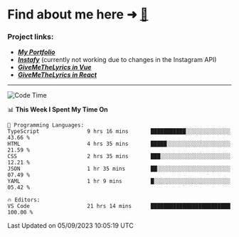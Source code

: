 # Find about me here ➜ [🧑](https://pauabella.dev)

### Project links:
- ***[My Portfolio](https://pauabella.dev)***
- ***[Instafy](https://instafy.me)*** (currently not working due to changes in the Instagram API)
- ***[GiveMeTheLyrics in Vue](https://lyrics.pauabella.dev)***
- ***[GiveMeTheLyrics in React](https://pauabella.dev/GiveMeTheLyrics)***

---
<!--START_SECTION:waka-->
![Code Time](http://img.shields.io/badge/Code%20Time-2%2C414%20hrs%2047%20mins-blue)

📊 **This Week I Spent My Time On** 

```text
💬 Programming Languages: 
TypeScript               9 hrs 16 mins       ███████████░░░░░░░░░░░░░░   43.66 % 
HTML                     4 hrs 35 mins       █████░░░░░░░░░░░░░░░░░░░░   21.59 % 
CSS                      2 hrs 35 mins       ███░░░░░░░░░░░░░░░░░░░░░░   12.21 % 
JSON                     1 hr 35 mins        ██░░░░░░░░░░░░░░░░░░░░░░░   07.49 % 
YAML                     1 hr 9 mins         █░░░░░░░░░░░░░░░░░░░░░░░░   05.42 % 

🔥 Editors: 
VS Code                  21 hrs 14 mins      █████████████████████████   100.00 % 
```


 Last Updated on 05/09/2023 10:05:19 UTC
<!--END_SECTION:waka-->
